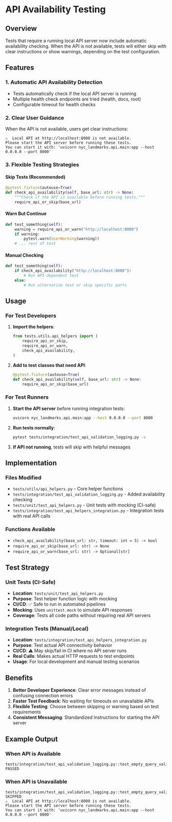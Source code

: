 # API Availability Testing

## Overview

Tests that require a running local API server now include automatic availability checking. When the API is not available, tests will either skip with clear instructions or show warnings, depending on the test configuration.

## Features

### 1. Automatic API Availability Detection

- Tests automatically check if the local API server is running
- Multiple health check endpoints are tried (health, docs, root)
- Configurable timeout for health checks

### 2. Clear User Guidance

When the API is not available, users get clear instructions:

```
⚠️  Local API at http://localhost:8000 is not available.
Please start the API server before running these tests.
You can start it with: 'uvicorn nyc_landmarks.api.main:app --host 0.0.0.0 --port 8000'
```

### 3. Flexible Testing Strategies

#### Skip Tests (Recommended)

```python
@pytest.fixture(autouse=True)
def check_api_availability(self, base_url: str) -> None:
    """Check if the API is available before running tests."""
    require_api_or_skip(base_url)
```

#### Warn But Continue

```python
def test_something(self):
    warning = require_api_or_warn("http://localhost:8000")
    if warning:
        pytest.warn(UserWarning(warning))
    # ... rest of test
```

#### Manual Checking

```python
def test_something(self):
    if check_api_availability("http://localhost:8000"):
        # Run API-dependent test
    else:
        # Run alternative test or skip specific parts
```

## Usage

### For Test Developers

1. **Import the helpers**:

   ```python
   from tests.utils.api_helpers import (
       require_api_or_skip,
       require_api_or_warn,
       check_api_availability,
   )
   ```

1. **Add to test classes that need API**:

   ```python
   @pytest.fixture(autouse=True)
   def check_api_availability(self, base_url: str) -> None:
       require_api_or_skip(base_url)
   ```

### For Test Runners

1. **Start the API server** before running integration tests:

   ```bash
   uvicorn nyc_landmarks.api.main:app --host 0.0.0.0 --port 8000
   ```

1. **Run tests normally**:

   ```bash
   pytest tests/integration/test_api_validation_logging.py -v
   ```

1. **If API not running**, tests will skip with helpful messages

## Implementation

### Files Modified

- `tests/utils/api_helpers.py` - Core helper functions
- `tests/integration/test_api_validation_logging.py` - Added availability checking
- `tests/unit/test_api_helpers.py` - Unit tests with mocking (CI-safe)
- `tests/integration/test_api_helpers_integration.py` - Integration tests with real API calls

### Functions Available

- `check_api_availability(base_url: str, timeout: int = 5) -> bool`
- `require_api_or_skip(base_url: str) -> None`
- `require_api_or_warn(base_url: str) -> Optional[str]`

## Test Strategy

### Unit Tests (CI-Safe)

- **Location**: `tests/unit/test_api_helpers.py`
- **Purpose**: Test helper function logic with mocking
- **CI/CD**: ✅ Safe to run in automated pipelines
- **Mocking**: Uses `unittest.mock` to simulate API responses
- **Coverage**: Tests all code paths without requiring real API servers

### Integration Tests (Manual/Local)

- **Location**: `tests/integration/test_api_helpers_integration.py`
- **Purpose**: Test actual API connectivity behavior
- **CI/CD**: ⚠️ May skip/fail in CI where no API server runs
- **Real Calls**: Makes actual HTTP requests to test endpoints
- **Usage**: For local development and manual testing scenarios

## Benefits

1. **Better Developer Experience**: Clear error messages instead of confusing connection errors
1. **Faster Test Feedback**: No waiting for timeouts on unavailable APIs
1. **Flexible Testing**: Choose between skipping or warning based on test requirements
1. **Consistent Messaging**: Standardized instructions for starting the API server

## Example Output

### When API is Available

```
tests/integration/test_api_validation_logging.py::test_empty_query_validation PASSED
```

### When API is Unavailable

```
tests/integration/test_api_validation_logging.py::test_empty_query_validation SKIPPED
⚠️  Local API at http://localhost:8000 is not available.
Please start the API server before running these tests.
You can start it with: 'uvicorn nyc_landmarks.api.main:app --host 0.0.0.0 --port 8000'
```
